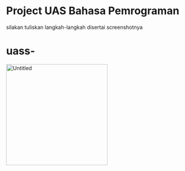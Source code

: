 # Project UAS Bahasa Pemrograman
silakan tuliskan langkah-langkah disertai screenshotnya
# uass-

<img width="274" alt="Untitled" src="https://user-images.githubusercontent.com/56913656/72674015-54349080-3aa4-11ea-958e-d6b566315964.png">
 
